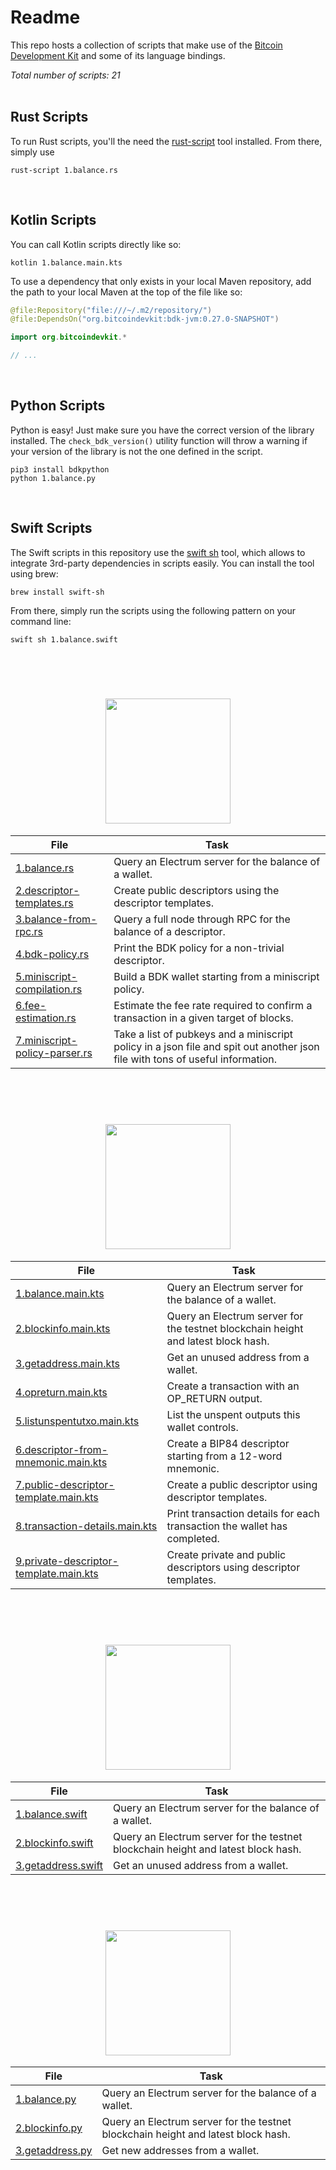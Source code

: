 # Readme
This repo hosts a collection of scripts that make use of the [Bitcoin Development Kit](https://bitcoindevkit.org/) and some of its language bindings.

_Total number of scripts: 21_  
<br/>

## Rust Scripts
To run Rust scripts, you'll the need the [rust-script](https://rust-script.org/) tool installed. From there, simply use
```shell
rust-script 1.balance.rs
```
<br/>

## Kotlin Scripts
You can call Kotlin scripts directly like so:
```shell
kotlin 1.balance.main.kts
```

To use a dependency that only exists in your local Maven repository, add the path to your local Maven at the top of the file like so: 
```kotlin
@file:Repository("file:///~/.m2/repository/")
@file:DependsOn("org.bitcoindevkit:bdk-jvm:0.27.0-SNAPSHOT")

import org.bitcoindevkit.*

// ...

```
<br/>

## Python Scripts
Python is easy! Just make sure you have the correct version of the library installed. The `check_bdk_version()` utility function will throw a warning if your version of the library is not the one defined in the script.
```shell
pip3 install bdkpython
python 1.balance.py
```
<br/>

## Swift Scripts
The Swift scripts in this repository use the [swift sh](https://github.com/mxcl/swift-sh) tool, which allows to integrate 3rd-party dependencies in scripts easily. You can install the tool using brew:
```shell
brew install swift-sh
```

From there, simply run the scripts using the following pattern on your command line:
```shell
swift sh 1.balance.swift
```

<br/><br/>

<div align="center">
    <h1>
        <img src="./images/rust.svg" width=200px>
    </h1>
</div>

| File                                                                                    | Task                                                                                                                          |
|-----------------------------------------------------------------------------------------|-------------------------------------------------------------------------------------------------------------------------------|
| [1.balance.rs](rust/1.balance.rs)                                                       | Query an Electrum server for the balance of a wallet.                                                                         |
| [2.descriptor-templates.rs](rust/2.descriptor-templates.rs)                             | Create public descriptors using the descriptor templates.                                                                     |
| [3.balance-from-rpc.rs](rust/3.balance-from-rpc.rs)                                     | Query a full node through RPC for the balance of a descriptor.                                                                |
| [4.bdk-policy.rs](rust/4.bdk-policy.rs)                                                 | Print the BDK policy for a non-trivial descriptor.                                                                            |
| [5.miniscript-compilation.rs](rust/5.miniscript-compilation.rs)                         | Build a BDK wallet starting from a miniscript policy.                                                                         |
| [6.fee-estimation.rs](rust/6.fee-estimation.rs)                                         | Estimate the fee rate required to confirm a transaction in a given target of blocks.                                          |
| [7.miniscript-policy-parser.rs](rust/7.miniscript-policy-parser.rs)                     | Take a list of pubkeys and a miniscript policy in a json file and spit out another json file with tons of useful information. |

<br/><br/>

<div align="center">
    <h1>
        <img src="./images/kotlin.png" width=200px>
    </h1>
</div>

| File                                                                                    | Task                                                                                                                          |
|-----------------------------------------------------------------------------------------|-------------------------------------------------------------------------------------------------------------------------------|
| [1.balance.main.kts](kotlin/1.balance.main.kts)                                         | Query an Electrum server for the balance of a wallet.                                                                         |
| [2.blockinfo.main.kts](kotlin/2.blockinfo.main.kts)                                     | Query an Electrum server for the testnet blockchain height and latest block hash.                                             |
| [3.getaddress.main.kts](kotlin/3.getaddress.main.kts)                                   | Get an unused address from a wallet.                                                                                          |
| [4.opreturn.main.kts](kotlin/4.opreturn.main.kts)                                       | Create a transaction with an OP_RETURN output.                                                                                |
| [5.listunspentutxo.main.kts](kotlin/5.listunspentutxo.main.kts)                         | List the unspent outputs this wallet controls.                                                                                |
| [6.descriptor-from-mnemonic.main.kts](kotlin/6.descriptor-from-mnemonic.main.kts)       | Create a BIP84 descriptor starting from a 12-word mnemonic.                                                                   |
| [7.public-descriptor-template.main.kts](kotlin/7.public-descriptor-template.main.kts)   | Create a public descriptor using descriptor templates.                                                                        |
| [8.transaction-details.main.kts](kotlin/8.transaction-details.main.kts)                 | Print transaction details for each transaction the wallet has completed.                                                      |
| [9.private-descriptor-template.main.kts](kotlin/9.private-descriptor-template.main.kts) | Create private and public descriptors using descriptor templates.                                                             | 

<br/><br/>

<div align="center">
    <h1>
        <img src="./images/swift.png" width=200px>
    </h1>
</div>

| File                                                                                    | Task                                                                                                                          |
|-----------------------------------------------------------------------------------------|-------------------------------------------------------------------------------------------------------------------------------|
| [1.balance.swift](swift/1.balance.swift)                                                | Query an Electrum server for the balance of a wallet.                                                                         |
| [2.blockinfo.swift](swift/2.blockinfo.swift)                                     | Query an Electrum server for the testnet blockchain height and latest block hash.                                             |
| [3.getaddress.swift](swift/3.getaddress.swift)                                   | Get an unused address from a wallet.                                                                                          |

<br/><br/>

<div align="center">
    <h1>
        <img src="./images/python.png" width=200px>
    </h1>
</div>

| File                                                                                    | Task                                                                                                                          |
|-----------------------------------------------------------------------------------------|-------------------------------------------------------------------------------------------------------------------------------| 
| [1.balance.py](python/1.balance.py)                                                     | Query an Electrum server for the balance of a wallet.                                                                         |
| [2.blockinfo.py](python/2.blockinfo.py)                                                 | Query an Electrum server for the testnet blockchain height and latest block hash.                                             |
| [3.getaddress.py](python/3.getaddress.py)                                               | Get new addresses from a wallet.                                                                                              |
